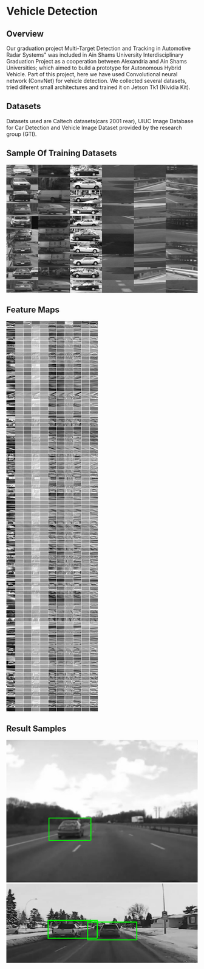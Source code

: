 # Vehicle Detection

Overview
--------------------
Our graduation project Multi-Target Detection and Tracking in Automotive Radar Systems" was
included in Ain Shams University Interdisciplinary Graduation Project as a cooperation between Alexandria and
Ain Shams Universities; which aimed to build a prototype for Autonomous Hybrid Vehicle. Part of this project, here we have used Convolutional neural network (ConvNet) for vehicle detection. We collected several datasets, tried diferent small architectures and trained it on Jetson Tk1 (Nividia Kit).

Datasets
--------------------
Datasets used are Caltech datasets(cars 2001 rear), UIUC Image Database for Car Detection and
Vehicle Image Dataset provided by the research group (GTI).

Sample Of Training Datasets
---------------------
![trainingset_samples](Figures/TrainingSet_Samples.png)

Feature Maps
---------------------
![FeatureMaps](Figures/FeatureMaps.png)

Result Samples
---------------------
![Result1](Figures/Result_Sample01.png)
![Result2](Figures/Result_Sample02.png)




